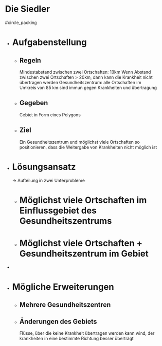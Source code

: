 # Die Siedler
#circle_packing
- # Aufgabenstellung
	- ## Regeln
	  Mindestabstand zwischen zwei Ortschaften: 10km
	  Wenn Abstand zwischen zwei Ortschaften > 20km, dann kann die Krankheit nicht übertragen werden
	  Gesundheitszentrum: alle Ortschaften im Umkreis von 85 km sind immun gegen Krankheiten und übertragung
	- ## Gegeben
	  Gebiet in Form eines Polygons
	- ## Ziel
	  Ein Gesundheitszentrum und möglichst viele Ortschaften so positionieren, dass die Weitergabe von Krankheiten nicht möglich ist
- # Lösungsansatz
  -> Aufteilung in zwei Unterprobleme
	- # Möglichst viele Ortschaften im Einflussgebiet des Gesundheitszentrums
	- # Möglichst viele Ortschaften + Gesundheitszentrum im Gebiet
-
- # Mögliche Erweiterungen
	- ## Mehrere Gesundheitszentren
	- ## Änderungen des Gebiets
	  Flüsse, über die keine Krankheit übertragen werden kann
	  wind, der krankheiten in eine bestimmte Richtung besser überträgt